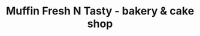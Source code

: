 ---
title: "Muffin Fresh N Tasty - bakery & cake shop"
url: /mankamkuzhy/muffin-fresh-n-tasty-bakery-und-cake-shop/
shop: Bäckerei
---